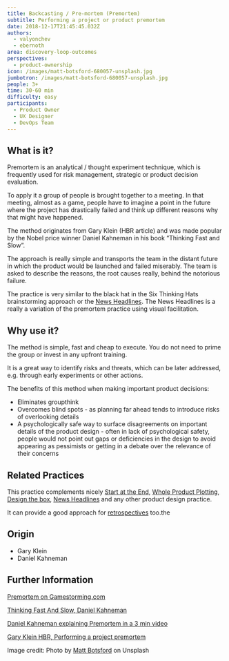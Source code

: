 ```yaml
---
title: Backcasting / Pre-mortem (Premortem)
subtitle: Performing a project or product premortem
date: 2018-12-17T21:45:45.032Z
authors:
  - valyonchev
  - ebernoth
area: discovery-loop-outcomes
perspectives:
  - product-ownership
icon: /images/matt-botsford-680057-unsplash.jpg
jumbotron: /images/matt-botsford-680057-unsplash.jpg
people: 3+
time: 30-60 min
difficulty: easy
participants:
  - Product Owner
  - UX Designer
  - DevOps Team
---
```

## What is it?

Premortem is an analytical / thought experiment technique, which is frequently used for risk management, strategic or product decision evaluation.

To apply it a group of people is brought together to a meeting. In that meeting, almost as a game, people have to imagine a point in the future where the project has drastically failed and think up different reasons why that might have happened.

The method originates from Gary Klein (HBR article) and was made popular by the Nobel price winner Daniel Kahneman in his book “Thinking Fast and Slow”.

The approach is really simple and transports the team in the distant future in which the product would be launched and failed miserably. The team is asked to describe the reasons, the root causes really, behind the notorious failure.

The practice is very similar to the black hat in the Six Thinking Hats brainstorming approach or the [News Headlines](https://openpracticelibrary.com/practice/news-headlines-aka-cover-story/). The News Headlines is a really a variation of the premortem practice using visual facilitation.

## Why use it?

The method is simple, fast and cheap to execute. You do not need to prime the group or invest in any upfront training.

It is a great way to identify risks and threats, which can be later addressed, e.g. through early experiments or other actions.

The benefits of this method when making important product decisions:

* Eliminates groupthink
* Overcomes blind spots - as planning far ahead tends to introduce risks of overlooking details
* A psychologically safe way to surface disagreements on important details of the product design - often in lack of psychological safety, people would not point out gaps or deficiencies in the design to avoid appearing as pessimists or getting in a debate over the relevance of their concerns

## Related Practices

This practice complements nicely [Start at the End](https://openpracticelibrary.com/practice/start-at-the-end/), [Whole Product Plotting](https://openpracticelibrary.com/practice/whole-product-plotting/), [Design the box](https://openpracticelibrary.com/practice/design-the-box/), [News Headlines](https://openpracticelibrary.com/practice/news-headlines-aka-cover-story/) and any other product design practice.

It can provide a good approach for [retrospectives](https://openpracticelibrary.com/practice/retrospectives/) too.the

## Origin

* Gary Klein
* Daniel Kahneman

## Further Information

[Premortem on Gamestorming.com ](https://gamestorming.com/pre-mortem/)

[Thinking Fast And Slow, Daniel Kahneman](https://www.amazon.com/Thinking-Fast-Daniel-Kahneman-2011-10-25/dp/B01FIYNOKU/)

[Daniel Kahneman explaining Premortem in a 3 min video](https://www.youtube.com/watch?v=MzTNMalfyhM)

[Gary Klein HBR, Performing a project premortem](https://hbr.org/2007/09/performing-a-project-premortem)

Image credit: Photo by [Matt Botsford](https://unsplash.com/photos/wxuPH6QRvJc) on Unsplash
